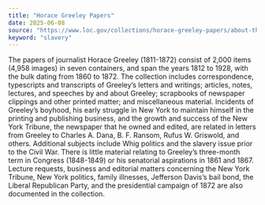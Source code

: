 ```yaml
---
title: "Horace Greeley Papers"
date: 2025-06-08
source: "https://www.loc.gov/collections/horace-greeley-papers/about-this-collection/"
keyword: "slavery"
---
```


The papers of journalist Horace Greeley (1811-1872) consist of 2,000 items (4,958 images) in seven containers, and span the years 1812 to 1928, with the bulk dating from 1860 to 1872. The collection includes correspondence, typescripts and transcripts of Greeley&rsquo;s letters and writings; articles, notes, lectures, and speeches by and about Greeley; scrapbooks of newspaper clippings and other printed matter; and miscellaneous material. Incidents of Greeley&rsquo;s boyhood, his early struggle in New York to maintain himself in the printing and publishing business, and the growth and success of the New York Tribune, the newspaper that he owned and edited, are related in letters from Greeley to Charles A. Dana, B. F. Ransom, Rufus W. Griswold, and others. Additional subjects include Whig politics and the slavery issue prior to the Civil War. There is little material relating to Greeley&rsquo;s three-month term in Congress (1848-1849) or his senatorial aspirations in 1861 and 1867. Lecture requests, business and editorial matters concerning the New York Tribune, New York politics, family illnesses, Jefferson Davis&rsquo;s bail bond, the Liberal Republican Party, and the presidential campaign of 1872 are also documented in the collection.

